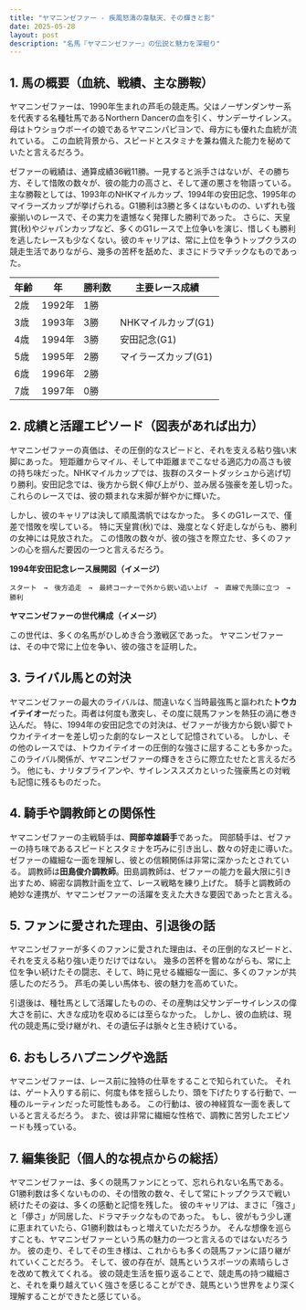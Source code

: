 ```yaml
---
title: "ヤマニンゼファー - 疾風怒濤の韋駄天、その輝きと影"
date: 2025-05-28
layout: post
description: "名馬『ヤマニンゼファー』の伝説と魅力を深堀り"
---
```


## 1. 馬の概要（血統、戦績、主な勝鞍）

ヤマニンゼファーは、1990年生まれの芦毛の競走馬。父はノーザンダンサー系を代表する名種牡馬であるNorthern Dancerの血を引く、サンデーサイレンス。母はトウショウボーイの娘であるヤマニンパピヨンで、母方にも優れた血統が流れている。  この血統背景から、スピードとスタミナを兼ね備えた能力を秘めていたと言えるだろう。

ゼファーの戦績は、通算成績36戦11勝。一見すると派手さはないが、その勝ち方、そして惜敗の数々が、彼の能力の高さと、そして運の悪さを物語っている。  主な勝鞍としては、1993年のNHKマイルカップ、1994年の安田記念、1995年のマイラーズカップが挙げられる。G1勝利は3勝と多くはないものの、いずれも強豪揃いのレースで、その実力を遺憾なく発揮した勝利であった。  さらに、天皇賞(秋)やジャパンカップなど、多くのG1レースで上位争いを演じ、惜しくも勝利を逃したレースも少なくない。彼のキャリアは、常に上位を争うトップクラスの競走生活でありながら、幾多の苦杯を舐めた、まさにドラマチックなものであった。

| 年齢 | 年 | 勝利数 | 主要レース成績 |
|---|---|---|---|
| 2歳 | 1992年 | 1勝 |  |
| 3歳 | 1993年 | 3勝 | NHKマイルカップ(G1) |
| 4歳 | 1994年 | 3勝 | 安田記念(G1) |
| 5歳 | 1995年 | 2勝 | マイラーズカップ(G1) |
| 6歳 | 1996年 | 2勝 |  |
| 7歳 | 1997年 | 0勝 |  |


## 2. 成績と活躍エピソード（図表があれば出力）

ヤマニンゼファーの真価は、その圧倒的なスピードと、それを支える粘り強い末脚にあった。  短距離からマイル、そして中距離までこなせる適応力の高さも彼の持ち味だった。NHKマイルカップでは、抜群のスタートダッシュから逃げ切り勝利。安田記念では、後方から鋭く伸び上がり、並み居る強豪を差し切った。これらのレースでは、彼の類まれな末脚が鮮やかに輝いた。

しかし、彼のキャリアは決して順風満帆ではなかった。  多くのG1レースで、僅差で惜敗を喫している。  特に天皇賞(秋)では、幾度となく好走しながらも、勝利の女神には見放された。  この惜敗の数々が、彼の強さを際立たせ、多くのファンの心を掴んだ要因の一つと言えるだろう。

**1994年安田記念レース展開図（イメージ）**

```
スタート　→　後方追走　→　最終コーナーで外から鋭い追い上げ　→　直線で先頭に立つ　→　勝利
```

**ヤマニンゼファーの世代構成（イメージ）**

この世代は、多くの名馬がひしめき合う激戦区であった。  ヤマニンゼファーは、その中で常に上位を争い、彼の強さを証明した。


## 3. ライバル馬との対決

ヤマニンゼファーの最大のライバルは、間違いなく当時最強馬と謳われた**トウカイテイオー**だった。両者は何度も激突し、その度に競馬ファンを熱狂の渦に巻き込んだ。  特に、1994年の安田記念での対決は、ゼファーが後方から鋭い脚でトウカイテイオーを差し切った劇的なレースとして記憶されている。  しかし、その他のレースでは、トウカイテイオーの圧倒的な強さに屈することも多かった。  このライバル関係が、ヤマニンゼファーの輝きをさらに際立たせたと言えるだろう。  他にも、ナリタブライアンや、サイレンススズカといった強豪馬との対戦も記憶に残るものだった。


## 4. 騎手や調教師との関係性

ヤマニンゼファーの主戦騎手は、**岡部幸雄騎手**であった。  岡部騎手は、ゼファーの持ち味であるスピードとスタミナを巧みに引き出し、数々の好走に導いた。  ゼファーの繊細な一面を理解し、彼との信頼関係は非常に深かったとされている。  調教師は**田島俊介調教師**。田島調教師は、ゼファーの能力を最大限に引き出すため、綿密な調教計画を立て、レース戦略を練り上げた。  騎手と調教師の絶妙な連携が、ヤマニンゼファーの活躍を支えた大きな要因であったと言える。


## 5. ファンに愛された理由、引退後の話

ヤマニンゼファーが多くのファンに愛された理由は、その圧倒的なスピードと、それを支える粘り強い走りだけではない。  幾多の苦杯を嘗めながらも、常に上位を争い続けたその闘志、そして、時に見せる繊細な一面に、多くのファンが共感したのだろう。  芦毛の美しい馬体も、彼の魅力を高めていた。

引退後は、種牡馬として活躍したものの、その産駒は父サンデーサイレンスの偉大さを前に、大きな成功を収めるには至らなかった。  しかし、彼の血統は、現代の競走馬に受け継がれ、その遺伝子は脈々と生き続けている。


## 6. おもしろハプニングや逸話

ヤマニンゼファーは、レース前に独特の仕草をすることで知られていた。  それは、ゲート入りする前に、何度も体を揺らしたり、頭を下げたりする行動で、一種のルーティンだった可能性もある。  この行動は、彼の神経質な一面を表していると言えるだろう。  また、彼は非常に繊細な性格で、調教に苦労したエピソードも残っている。


## 7. 編集後記（個人的な視点からの総括）

ヤマニンゼファーは、多くの競馬ファンにとって、忘れられない名馬である。  G1勝利数は多くないものの、その惜敗の数々、そして常にトップクラスで戦い続けたその姿は、多くの感動と記憶を残した。  彼のキャリアは、まさに「強さ」と「儚さ」が同居した、ドラマチックなものであった。  もし、彼がもう少し運に恵まれていたら、G1勝利数はもっと増えていただろうか。  そんな想像を巡らすことも、ヤマニンゼファーという馬の魅力の一つと言えるのではないだろうか。  彼の走り、そしてその生き様は、これからも多くの競馬ファンに語り継がれていくことだろう。  そして、彼の存在が、競馬というスポーツの素晴らしさを改めて教えてくれる。  彼の競走生活を振り返ることで、競走馬の持つ繊細さと、それを乗り越えていく強さを感じることができ、競馬という世界をより深く理解することができたと感じている。

